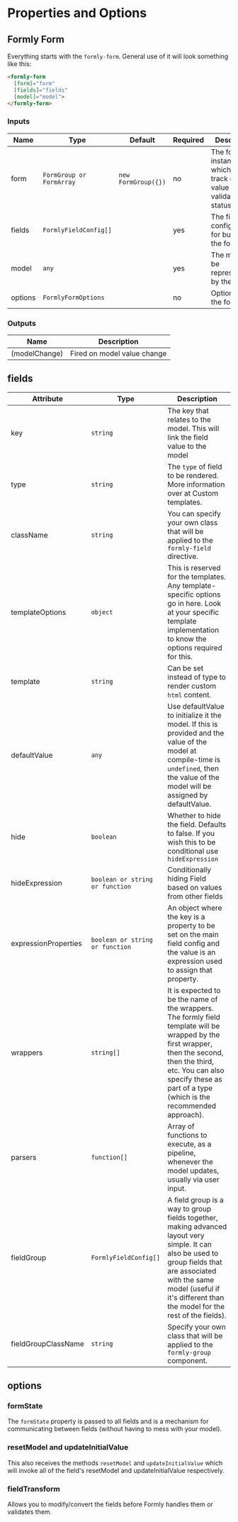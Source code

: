 # Properties and Options

## Formly Form

Everything starts with the `formly-form`. General use of it will look something like this:

```html
<formly-form
  [form]="form"
  [fields]="fields"
  [model]="model">
</formly-form>
```

### Inputs

| Name    | Type                   | Default             | Required      | Description   |
| ------- | ---------------------- | ------------------- | ------------- | ------------- |
| form    | `FormGroup or FormArray` | `new FormGroup({})` | no            | The form instance which allow to track model value and validation status. |
| fields  | `FormlyFieldConfig[]`  |                     | yes           | The field configurations for building the form. |
| model   | `any`                  |                     | yes           | The model to be represented by the form. |
| options | `FormlyFormOptions`    |                     | no            | Options for the form. |


### Outputs

| Name          | Description    |
| ------------- | -------------- |
| (modelChange) | Fired on model value change |

## fields

| Attribute            | Type         | Description   |
| ---------            | -----        | ------------- |
| key                  | `string`     | The key that relates to the model. This will link the field value to the model |
| type                 | `string`     | The `type` of field to be rendered. More information over at Custom templates. |
| className            | `string`     | You can specify your own class that will be applied to the `formly-field` directive. |
| templateOptions      | `object`     | This is reserved for the templates. Any template-specific options go in here. Look at your specific template implementation to know the options required for this. |
| template             | `string`     | Can be set instead of type to render custom `html` content.  |
| defaultValue         | `any` | Use defaultValue to initialize it the model. If this is provided and the value of the model at compile-time is `undefined`, then the value of the model will be assigned by defaultValue. |
| hide                 | `boolean`    | Whether to hide the field. Defaults to false. If you wish this to be conditional use `hideExpression` |
| hideExpression       | `boolean or string or function` | Conditionally hiding Field based on values from other fields |
| expressionProperties | `boolean or string or function` | An object where the key is a property to be set on the main field config and the value is an expression used to assign that property. |
| wrappers             | `string[]`   | It is expected to be the name of the wrappers. The formly field template will be wrapped by the first wrapper, then the second, then the third, etc. You can also specify these as part of a type (which is the recommended approach). |
| parsers              | `function[]` | Array of functions to execute, as a pipeline, whenever the model updates, usually via user input. |
| fieldGroup           | `FormlyFieldConfig[]` | A field group is a way to group fields together, making advanced layout very simple. It can also be used to group fields that are associated with the same model (useful if it's different than the model for the rest of the fields). |
| fieldGroupClassName  | `string` | Specify your own class that will be applied to the `formly-group` component. |


## options

### formState

The `formState` property is passed to all fields and is a mechanism for communicating between fields (without having to mess with your model).

### resetModel and updateInitialValue

This also receives the methods `resetModel` and `updateInitialValue` which will invoke all of the field's resetModel and updateInitialValue respectively.

### fieldTransform

Allows you to modify/convert the fields before Formly handles them or validates them.

